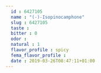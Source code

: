 ```yaml
---
  id : 6427105
  name : "(-)-Isopinocamphone"
  slug : 6427105
  taste : 
  bitter : 0
  odor : 
  natural : 1
  flavor_profile : spicy
  fema_flavor_profile : 
  date : 2019-03-26T08:47:11+01:00
---
```



